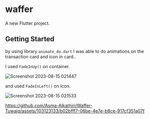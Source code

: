 # waffer

A new Flutter project.

## Getting Started

by using library ```animate_do.dart``` I was able to do animations on the transaction card and icon in card..

 I used   ``` FadeInUp() ``` on container.
 
![Screenshot 2023-08-15 021447](https://github.com/Asma-Alkathiri/Waffer-Tuwaiq/assets/103123133/67128548-c1c6-45cb-a6e3-2b219e97bf20)

 and used ``` FadeInLeft() ``` on Icon.

 ![Screenshot 2023-08-15 021533](https://github.com/Asma-Alkathiri/Waffer-Tuwaiq/assets/103123133/f674dffb-5cfb-4eb2-97cc-62d13870bf49)




https://github.com/Asma-Alkathiri/Waffer-Tuwaiq/assets/103123133/b02bfff7-06be-4e7e-b8ce-917cf351a07f



 

